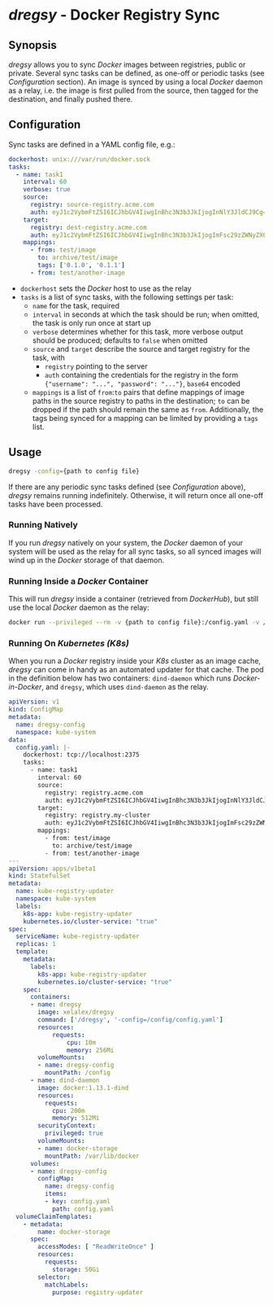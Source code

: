 # *dregsy* - Docker Registry Sync


## Synopsis
*dregsy* allows you to sync *Docker* images between registries, public or private. Several sync tasks can be defined, as one-off or periodic tasks (see *Configuration* section). An image is synced by using a local *Docker* daemon as a relay, i.e. the image is first pulled from the source, then tagged for the destination, and finally pushed there.


## Configuration
Sync tasks are defined in a YAML config file, e.g.:

```yaml
dockerhost: unix:///var/run/docker.sock
tasks:
  - name: task1
    interval: 60
    verbose: true
    source:
      registry: source-registry.acme.com
      auth: eyJ1c2VybmFtZSI6ICJhbGV4IiwgInBhc3N3b3JkIjogInNlY3JldCJ9Cg==
    target:
      registry: dest-registry.acme.com
      auth: eyJ1c2VybmFtZSI6ICJhbGV4IiwgInBhc3N3b3JkIjogImFsc29zZWNyZXQifQo=
    mappings:
      - from: test/image
        to: archive/test/image
        tags: ['0.1.0', '0.1.1']
      - from: test/another-image
```

- `dockerhost` sets the *Docker* host to use as the relay
- `tasks` is a list of sync tasks, with the following settings per task:
    - `name` for the task, required
    - `interval` in seconds at which the task should be run; when omitted, the task is only run once at start up
    - `verbose` determines whether for this task, more verbose output should be produced; defaults to `false` when omitted
    - `source` and `target` describe the source and target registry for the task, with
        - `registry` pointing to the server
        - `auth` containing the credentials for the registry in the form `{"username": "...", "password": "..."}`, `base64` encoded
    - `mappings` is a list of `from`:`to` pairs that define mappings of image paths in the source registry to paths in the destination; `to` can be dropped if the path should remain the same as `from`. Additionally, the tags being synced for a mapping can be limited by providing a `tags` list.


## Usage

```bash
dregsy -config={path to config file}
```

If there are any periodic sync tasks defined (see *Configuration* above), *dregsy* remains running indefinitely. Otherwise, it will return once all one-off tasks have been processed.

### Running Natively
If you run *dregsy* natively on your system, the *Docker* daemon of your system will be used as the relay for all sync tasks, so all synced images will wind up in the *Docker* storage of that daemon.

### Running Inside a *Docker* Container
This will run *dregsy* inside a container (retrieved from *DockerHub*), but still use the local *Docker* daemon as the relay:

```bash
docker run --privileged --rm -v {path to config file}:/config.yaml -v /var/run/docker.sock:/var/run/docker.sock xelalex/dregsy
```

### Running On *Kubernetes (K8s)*

When you run a *Docker* registry inside your *K8s* cluster as an image cache, *dregsy* can come in handy as an automated updater for that cache. The pod in the definition below has two containers: `dind-daemon` which runs *Docker-in-Docker*, and `dregsy`, which uses `dind-daemon` as the relay.

```yaml
apiVersion: v1
kind: ConfigMap
metadata:
  name: dregsy-config
  namespace: kube-system
data:
  config.yaml: |-
    dockerhost: tcp://localhost:2375
    tasks:
      - name: task1
        interval: 60
        source:
          registry: registry.acme.com
          auth: eyJ1c2VybmFtZSI6ICJhbGV4IiwgInBhc3N3b3JkIjogInNlY3JldCJ9Cg==
        target:
          registry: registry.my-cluster
          auth: eyJ1c2VybmFtZSI6ICJhbGV4IiwgInBhc3N3b3JkIjogImFsc29zZWNyZXQifQo=
        mappings:
          - from: test/image
            to: archive/test/image
          - from: test/another-image
---
apiVersion: apps/v1beta1
kind: StatefulSet
metadata:
  name: kube-registry-updater
  namespace: kube-system
  labels:
    k8s-app: kube-registry-updater
    kubernetes.io/cluster-service: "true"
spec:
  serviceName: kube-registry-updater
  replicas: 1
  template:
    metadata:
      labels:
        k8s-app: kube-registry-updater
        kubernetes.io/cluster-service: "true"
    spec:
      containers:
      - name: dregsy
        image: xelalex/dregsy
        command: ['/dregsy', '-config=/config/config.yaml']
        resources:
            requests:
                cpu: 10m
                memory: 256Mi
        volumeMounts:
        - name: dregsy-config
          mountPath: /config
      - name: dind-daemon
        image: docker:1.13.1-dind
        resources:
          requests:
            cpu: 200m
            memory: 512Mi
        securityContext:
          privileged: true
        volumeMounts:
        - name: docker-storage
          mountPath: /var/lib/docker
      volumes:
      - name: dregsy-config
        configMap:
          name: dregsy-config
          items:
          - key: config.yaml
            path: config.yaml
  volumeClaimTemplates:
    - metadata:
        name: docker-storage
      spec:
        accessModes: [ "ReadWriteOnce" ]
        resources:
          requests:
            storage: 50Gi
        selector:
          matchLabels:
            purpose: registry-updater
```
